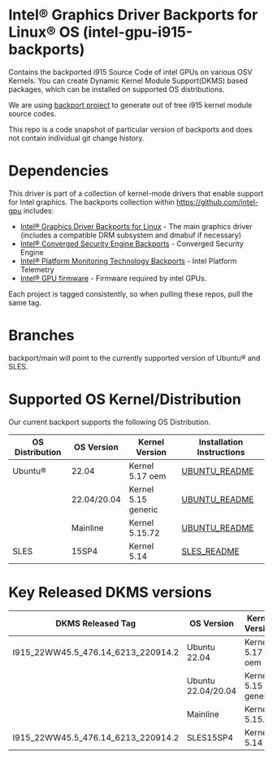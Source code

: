 
#  Intel® Graphics Driver Backports for Linux® OS (intel-gpu-i915-backports)

Contains the backported i915 Source Code of intel GPUs on various OSV Kernels. You can create Dynamic Kernel Module Support(DKMS) based packages, which can be installed on supported OS distributions.

We are using [backport project](https://backports.wiki.kernel.org/index.php/Main_Page) to generate out of tree i915 kernel module source codes.

This repo is a code snapshot of particular version of backports and does not contain individual git change history.

# Dependencies

This driver is part of a collection of kernel-mode drivers that enable support for Intel graphics. The backports collection within https://github.com/intel-gpu includes:

- [Intel® Graphics Driver Backports for Linux](https://github.com/intel-gpu/intel-gpu-i915-backports) - The main graphics driver (includes a compatible DRM subsystem and dmabuf if necessary)
- [Intel® Converged Security Engine Backports](https://github.com/intel-gpu/intel-gpu-cse-backports) - Converged Security Engine
- [Intel® Platform Monitoring Technology Backports](https://github.com/intel-gpu/intel-gpu-pmt-backports/) - Intel Platform Telemetry
- [Intel® GPU firmware](https://github.com/intel-gpu/intel-gpu-firmware) - Firmware required by intel GPUs.

Each project is tagged consistently, so when pulling these repos, pull the same tag.


# Branches
backport/main will point to the currently supported version of Ubuntu® and SLES.


# Supported OS Kernel/Distribution
  Our current backport supports the following OS Distribution.

| OS Distribution | OS Version | Kernel Version  | Installation Instructions |
|---  |---  |---  |--- |
| Ubuntu® | 22.04 | Kernel 5.17 oem | [UBUNTU_README](https://github.com/intel-gpu/intel-gpu-i915-backports/blob/backport/main/README_UBUNTU.md) |
| | 22.04/20.04 |  Kernel 5.15 generic | [UBUNTU_README](https://github.com/intel-gpu/intel-gpu-i915-backports/blob/backport/main/README_UBUNTU.md) |
| | Mainline |  Kernel 5.15.72 | [UBUNTU_README](https://github.com/intel-gpu/intel-gpu-i915-backports/blob/backport/main/README_UBUNTU.md) |
| SLES | 15SP4 | Kernel 5.14 |  [SLES_README](https://github.com/intel-gpu/intel-gpu-i915-backports/blob/backport/main/README_SLES.md) |


# Key Released DKMS versions

| DKMS Released Tag | OS Version | Kernel Version  | DKMS Building | CI Testing |
|---  |---  |---  |--- |--- |
|I915_22WW45.5_476.14_6213_220914.2 |Ubuntu 22.04 | Kernel 5.17 oem | Yes |Yes |
| | Ubuntu 22.04/20.04 |  Kernel 5.15 generic |Yes |Yes |
| | Mainline |  Kernel 5.15.72 |Yes |No |
|I915_22WW45.5_476.14_6213_220914.2 | SLES15SP4 | Kernel 5.14 | Yes | Yes |
